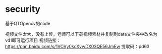 # security
基于QTOpencv的code

视频文件太大，没有上传，老师可以下载视频素材并复制到data文件夹中改名为vd1即可运行项目
视频链接：https://pan.baidu.com/s/1VOVy0kcXvwDX03QE56JmEw 
提取码：pd63
